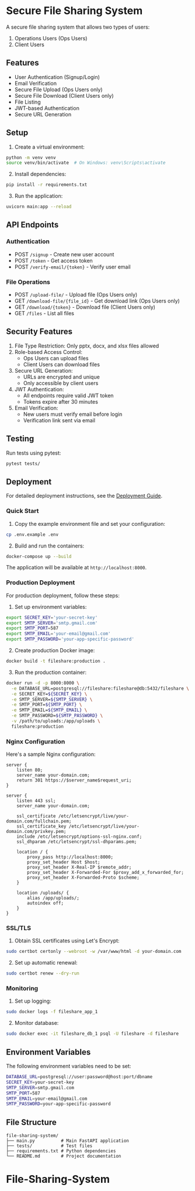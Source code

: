# Secure File Sharing System

A secure file sharing system that allows two types of users:
1. Operations Users (Ops Users)
2. Client Users

## Features

- User Authentication (Signup/Login)
- Email Verification
- Secure File Upload (Ops Users only)
- Secure File Download (Client Users only)
- File Listing
- JWT-based Authentication
- Secure URL Generation

## Setup

1. Create a virtual environment:
```bash
python -m venv venv
source venv/bin/activate  # On Windows: venv\Scripts\activate
```

2. Install dependencies:
```bash
pip install -r requirements.txt
```

3. Run the application:
```bash
uvicorn main:app --reload
```

## API Endpoints

### Authentication
- POST `/signup` - Create new user account
- POST `/token` - Get access token
- POST `/verify-email/{token}` - Verify user email

### File Operations
- POST `/upload-file/` - Upload file (Ops Users only)
- GET `/download-file/{file_id}` - Get download link (Ops Users only)
- GET `/download/{token}` - Download file (Client Users only)
- GET `/files` - List all files

## Security Features

1. File Type Restriction: Only pptx, docx, and xlsx files allowed
2. Role-based Access Control:
   - Ops Users can upload files
   - Client Users can download files
3. Secure URL Generation:
   - URLs are encrypted and unique
   - Only accessible by client users
4. JWT Authentication:
   - All endpoints require valid JWT token
   - Tokens expire after 30 minutes
5. Email Verification:
   - New users must verify email before login
   - Verification link sent via email

## Testing

Run tests using pytest:
```bash
pytest tests/
```

## Deployment

For detailed deployment instructions, see the [Deployment Guide](docs/deployment_guide.md).

### Quick Start

1. Copy the example environment file and set your configuration:
```bash
cp .env.example .env
```

2. Build and run the containers:
```bash
docker-compose up --build
```

The application will be available at `http://localhost:8000`.

### Production Deployment

For production deployment, follow these steps:

1. Set up environment variables:
```bash
export SECRET_KEY='your-secret-key'
export SMTP_SERVER='smtp.gmail.com'
export SMTP_PORT=587
export SMTP_EMAIL='your-email@gmail.com'
export SMTP_PASSWORD='your-app-specific-password'
```

2. Create production Docker image:
```bash
docker build -t fileshare:production .
```

3. Run the production container:
```bash
docker run -d -p 8000:8000 \
  -e DATABASE_URL=postgresql://fileshare:fileshare@db:5432/fileshare \
  -e SECRET_KEY=${SECRET_KEY} \
  -e SMTP_SERVER=${SMTP_SERVER} \
  -e SMTP_PORT=${SMTP_PORT} \
  -e SMTP_EMAIL=${SMTP_EMAIL} \
  -e SMTP_PASSWORD=${SMTP_PASSWORD} \
  -v /path/to/uploads:/app/uploads \
  fileshare:production
```

### Nginx Configuration

Here's a sample Nginx configuration:

```nginx
server {
    listen 80;
    server_name your-domain.com;
    return 301 https://$server_name$request_uri;
}

server {
    listen 443 ssl;
    server_name your-domain.com;

    ssl_certificate /etc/letsencrypt/live/your-domain.com/fullchain.pem;
    ssl_certificate_key /etc/letsencrypt/live/your-domain.com/privkey.pem;
    include /etc/letsencrypt/options-ssl-nginx.conf;
    ssl_dhparam /etc/letsencrypt/ssl-dhparams.pem;

    location / {
        proxy_pass http://localhost:8000;
        proxy_set_header Host $host;
        proxy_set_header X-Real-IP $remote_addr;
        proxy_set_header X-Forwarded-For $proxy_add_x_forwarded_for;
        proxy_set_header X-Forwarded-Proto $scheme;
    }

    location /uploads/ {
        alias /app/uploads/;
        autoindex off;
    }
}
```

### SSL/TLS

1. Obtain SSL certificates using Let's Encrypt:
```bash
sudo certbot certonly --webroot -w /var/www/html -d your-domain.com
```

2. Set up automatic renewal:
```bash
sudo certbot renew --dry-run
```

### Monitoring

1. Set up logging:
```bash
sudo docker logs -f fileshare_app_1
```

2. Monitor database:
```bash
sudo docker exec -it fileshare_db_1 psql -U fileshare -d fileshare
```

## Environment Variables

The following environment variables need to be set:

```bash
DATABASE_URL=postgresql://user:password@host:port/dbname
SECRET_KEY=your-secret-key
SMTP_SERVER=smtp.gmail.com
SMTP_PORT=587
SMTP_EMAIL=your-email@gmail.com
SMTP_PASSWORD=your-app-specific-password
```

## File Structure

```
file-sharing-system/
├── main.py          # Main FastAPI application
├── tests/           # Test files
├── requirements.txt # Python dependencies
└── README.md        # Project documentation
```
# File-Sharing-System
